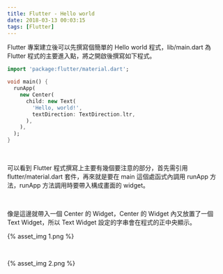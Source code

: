 ```yaml
---
title: Flutter - Hello world
date: 2018-03-13 00:03:15
tags: [Flutter]
---
```


Flutter 專案建立後可以先撰寫個簡單的 Hello world 程式，lib/main.dart 為 Flutter 程式的主要進入點，將之開啟後撰寫如下程式。  

<!-- More -->

```dart
import 'package:flutter/material.dart';

void main() {
  runApp(
    new Center(
      child: new Text(
        'Hello, world!',
        textDirection: TextDirection.ltr,
      ),
    ),
  );
}
```

<br/>


可以看到 Flutter 程式撰寫上主要有幾個要注意的部分，首先需引用 flutter/material.dart 套件，再來就是要在 main 這個處函式內調用 runApp 方法，runApp 方法調用時要帶入構成畫面的 widget。  

<br/>


像是這邊就帶入一個 Center 的 Widget，Center 的 Widget 內又放置了一個 Text Widget，所以 Text Widget 設定的字串會在程式的正中央顯示。  

{% asset_img 1.png %}
 
<br/>


{% asset_img 2.png %}
 
<br/>
